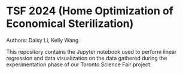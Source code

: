 # TSF 2024 (Home Optimization of Economical Sterilization)

Authors: Daisy Li, Kelly Wang

This repository contains the Jupyter notebook used to perform linear regression and data visualization on the data gathered during the experimentation phase of our Toronto Science Fair project.
